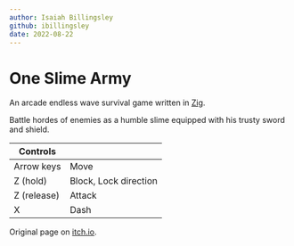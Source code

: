 ```yaml
---
author: Isaiah Billingsley
github: ibillingsley
date: 2022-08-22
---
```


# One Slime Army

An arcade endless wave survival game written in [Zig](https://ziglang.org/).

Battle hordes of enemies as a humble slime equipped with his trusty sword and shield.

| Controls    |                       |
| ----------- | --------------------- |
| Arrow keys  | Move                  |
| Z (hold)    | Block, Lock direction |
| Z (release) | Attack                |
| X           | Dash                  |

Original page on [itch.io](https://quodroc.itch.io/one-slime-army).
